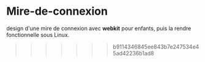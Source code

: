 # Mire-de-connexion
design d'une mire de connexion avec **webkit** pour enfants, puis la rendre fonctionnelle sous Linux.
>>>>>>> b9114346845ee843b7e247534e45ad42236b1ad8
